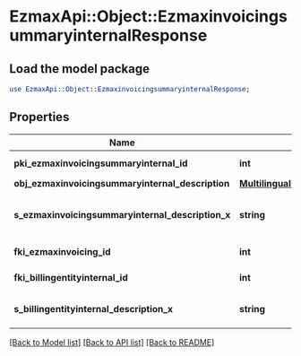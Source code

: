 # EzmaxApi::Object::EzmaxinvoicingsummaryinternalResponse

## Load the model package
```perl
use EzmaxApi::Object::EzmaxinvoicingsummaryinternalResponse;
```

## Properties
Name | Type | Description | Notes
------------ | ------------- | ------------- | -------------
**pki_ezmaxinvoicingsummaryinternal_id** | **int** | The unique ID of the Ezmaxinvoicingsummaryinternal | [optional] 
**obj_ezmaxinvoicingsummaryinternal_description** | [**MultilingualEzmaxinvoicingsummaryinternalDescription**](MultilingualEzmaxinvoicingsummaryinternalDescription.md) |  | 
**s_ezmaxinvoicingsummaryinternal_description_x** | **string** | The Ezmaxinvoicingsummaryinternal description in the language of the requester | 
**fki_ezmaxinvoicing_id** | **int** | The unique ID of the Ezmaxinvoicing | [optional] 
**fki_billingentityinternal_id** | **int** | The unique ID of the Billingentityinternal. | 
**s_billingentityinternal_description_x** | **string** | The description of the Billingentityinternal in the language of the requester | 

[[Back to Model list]](../README.md#documentation-for-models) [[Back to API list]](../README.md#documentation-for-api-endpoints) [[Back to README]](../README.md)


